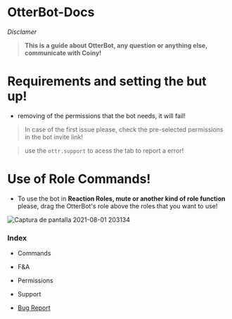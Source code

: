 # OtterBot-Docs

*Disclamer*  

> **This is a guide about OtterBot, any question or anything else, communicate with Coiny!**

# Requirements and setting the but up!

* removing of the permissions that the bot needs, it will fail!

> In case of the first issue please, check the pre-selected permissions in the bot invite link!

> use the `ottr.support` to acess the tab to report a error!

# Use of Role Commands!

* To use the bot in **Reaction Roles, mute or another kind of role function** please, drag the OtterBot's role above the roles that you want to use!


![Captura de pantalla 2021-08-01 203134](https://user-images.githubusercontent.com/70237066/127793019-3ecba5f9-deb4-46f6-bc93-3f75709baf1c.png)

### Index

* Commands

* F&A

* Permissions

* Support

* [Bug Report](https://docs.google.com/forms/d/e/1FAIpQLSdI5taq0_nCn2U9B_bWBf5bqgbG9YCNl68hcOooAl3XqytzOg/viewform)


